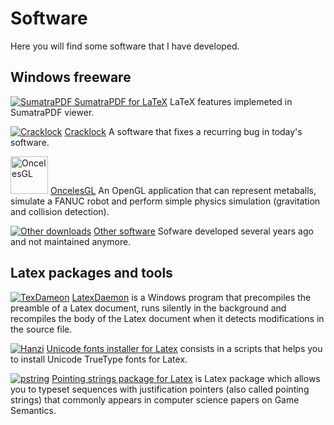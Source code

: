 Software
========

Here you will find some software that I have developed.

Windows freeware
----------------

[![SumatraPDF](sumatra/sumatraicon.png) SumatraPDF for LaTeX](sumatra/index.html) LaTeX features implemeted in SumatraPDF viewer.

[![Cracklock](cracklock/cracklock.png)](cracklock/index.html)
[Cracklock](cracklock/index.html) A software that fixes a recurring bug
in today's software.

[<img src="oncelesgl/fanuc.jpg" alt="OncelesGL" height="60" width="60" /></a>](oncelesgl/index.html)
[OncelesGL](oncelesgl/index.html) An OpenGL application that can
represent metaballs, simulate a FANUC robot and perform simple physics
simulation (gravitation and collision detection).

[![Other downloads](others/download.png)](others/index.html) [Other
software](others/index.html) Sofware developed several years ago and not 
maintained anymore.

Latex packages and tools
------------------------

[![TexDameon](latex/texdaemon-ico.png)](latexdaemon/index.html)
[LatexDaemon](latexdaemon/index.html) is a Windows program that
precompiles the preamble of a Latex document, runs silently in the
background and recompiles the body of the Latex document when it detects
modifications in the source file.

[![Hanzi](latex/hanzi-ico.png)](latex/index.html#unicode) [Unicode
fonts installer for Latex](latex/index.html#unicode) consists in a
scripts that helps you to install Unicode TrueType fonts for Latex.

[![pstring](latex/pstring-ico.png)](latex/index.html#pstring) [Pointing
strings package for Latex](latex/index.html#pstring) is Latex package
which allows you to typeset sequences with justification pointers (also
called pointing strings) that commonly appears in computer science
papers on Game Semantics.
